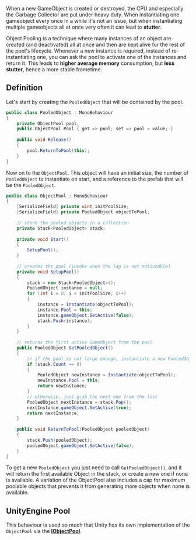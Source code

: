 When a new GameObject is created or destroyed, the CPU and especially the Garbage Collector are put under heavy duty. When instantiating one gameobject every once in a while it's not an issue, but when instantiating multiple gameobjects all at once very often it can lead to **stutter**.

Object Pooling is a technique where many instances of an object are created (and deactivated) all at once and then are kept alive for the rest of the pool's lifecycle. Whenever a new instance is required, instead of re-instantiating one, you can ask the pool to activate one of the instances and return it. This leads to **higher average memory** consumption, but **less stutter**, hence a more stable frametime.

## Definition
Let's start by creating the `PooledObject` that will be contained by the pool.

```csharp
public class PooledObject : MonoBehaviour
{
	private ObjectPool pool;
	public ObjectPool Pool { get => pool; set => pool = value; }
	
	public void Release()
	{
		pool.ReturnToPool(this);
	}
}
```

Now on to the `ObjectPool`. 
This object will have an initial size, the number of `PooledObject` to instantiate on start, and a reference to the prefab that will be the `PooledObject`.

```csharp
public class ObjectPool : MonoBehaviour
{
	[SerializeField] private uint initPoolSize;
	[SerializeField] private PooledObject objectToPool;
	
	// store the pooled objects in a collection
	private Stack<PooledObject> stack;
	
	private void Start()
	{
		SetupPool();
	}
	
	// creates the pool (invoke when the lag is not noticeable)
	private void SetupPool()
	{
		stack = new Stack<PooledObject>();
		PooledObject instance = null;
		for (int i = 0; i < initPoolSize; i++)
		{
			instance = Instantiate(objectToPool);
			instance.Pool = this;
			instance.gameObject.SetActive(false);
			stack.Push(instance);
		}
	}
	
	// returns the first active GameObject from the pool
	public PooledObject GetPooledObject()
	{
		// if the pool is not large enough, instantiate a new PooledObjects
		if (stack.Count == 0)
		{
			PooledObject newInstance = Instantiate(objectToPool);
			newInstance.Pool = this;
			return newInstance;
		}
		// otherwise, just grab the next one from the list
		PooledObject nextInstance = stack.Pop();
		nextInstance.gameObject.SetActive(true);
		return nextInstance;
	}
	
	public void ReturnToPool(PooledObject pooledObject)
	{
		stack.Push(pooledObject);
		pooledObject.gameObject.SetActive(false);
	}
}
```

To get a new `PooledObject` you just need to call `GetPooledObject()`, and it will return the first available Object in the stack, or create a new one if none is available.
A variation of the ObjectPool also includes a cap for maximum poolable objects that prevents it from generating more objects when none is available.

## UnityEngine Pool
This behaviour is used so much that Unity has its own implementation of the `ObjectPool` via the [**IObjectPool**](https://docs.unity3d.com/6000.0/Documentation/ScriptReference/Pool.ObjectPool_1.html).

